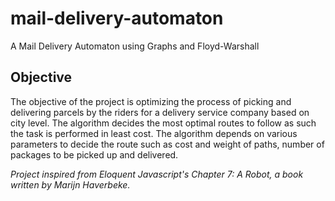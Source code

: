 # mail-delivery-automaton
A Mail Delivery Automaton using Graphs and Floyd-Warshall

## Objective

The objective of the project is optimizing the process of picking and delivering parcels by the riders for a
delivery service company based on city level. The algorithm decides the most optimal routes to follow as
such the task is performed in least cost. The algorithm depends on various parameters to decide the route
such as cost and weight of paths, number of packages to be picked up and delivered.

*Project inspired from Eloquent Javascript's Chapter 7: A Robot, a book written by Marijn Haverbeke.*
